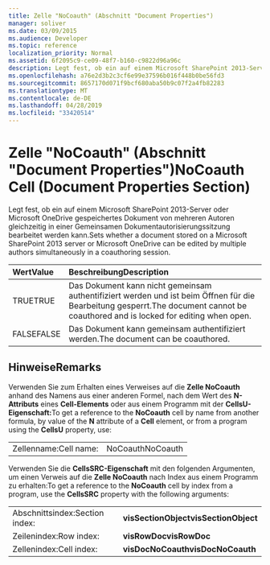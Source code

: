 ```yaml
---
title: Zelle "NoCoauth" (Abschnitt "Document Properties")
manager: soliver
ms.date: 03/09/2015
ms.audience: Developer
ms.topic: reference
localization_priority: Normal
ms.assetid: 6f2095c9-ce09-48f7-b160-c9822d96a96c
description: Legt fest, ob ein auf einem Microsoft SharePoint 2013-Server oder Microsoft OneDrive gespeichertes Dokument von mehreren Autoren gleichzeitig in einer Gemeinsamen Dokumentautorisierungssitzung bearbeitet werden kann.
ms.openlocfilehash: a76e2d3b2c3cf6e99e37596b016f448b0be56fd3
ms.sourcegitcommit: 8657170d071f9bcf680aba50b9c07f2a4fb82283
ms.translationtype: MT
ms.contentlocale: de-DE
ms.lasthandoff: 04/28/2019
ms.locfileid: "33420514"
---
```

# <a name="nocoauth-cell-document-properties-section"></a><span data-ttu-id="48991-103">Zelle "NoCoauth" (Abschnitt "Document Properties")</span><span class="sxs-lookup"><span data-stu-id="48991-103">NoCoauth Cell (Document Properties Section)</span></span>

<span data-ttu-id="48991-104">Legt fest, ob ein auf einem Microsoft SharePoint 2013-Server oder Microsoft OneDrive gespeichertes Dokument von mehreren Autoren gleichzeitig in einer Gemeinsamen Dokumentautorisierungssitzung bearbeitet werden kann.</span><span class="sxs-lookup"><span data-stu-id="48991-104">Sets whether a document stored on a Microsoft SharePoint 2013 server or Microsoft OneDrive can be edited by multiple authors simultaneously in a coauthoring session.</span></span>
  
|<span data-ttu-id="48991-105">**Wert**</span><span class="sxs-lookup"><span data-stu-id="48991-105">**Value**</span></span>|<span data-ttu-id="48991-106">**Beschreibung**</span><span class="sxs-lookup"><span data-stu-id="48991-106">**Description**</span></span>|
|:-----|:-----|
|<span data-ttu-id="48991-107">TRUE</span><span class="sxs-lookup"><span data-stu-id="48991-107">TRUE</span></span>  <br/> |<span data-ttu-id="48991-108">Das Dokument kann nicht gemeinsam authentifiziert werden und ist beim Öffnen für die Bearbeitung gesperrt.</span><span class="sxs-lookup"><span data-stu-id="48991-108">The document cannot be coauthored and is locked for editing when open.</span></span>  <br/> |
|<span data-ttu-id="48991-109">FALSE</span><span class="sxs-lookup"><span data-stu-id="48991-109">FALSE</span></span>  <br/> |<span data-ttu-id="48991-110">Das Dokument kann gemeinsam authentifiziert werden.</span><span class="sxs-lookup"><span data-stu-id="48991-110">The document can be coauthored.</span></span>  <br/> |
   
## <a name="remarks"></a><span data-ttu-id="48991-111">Hinweise</span><span class="sxs-lookup"><span data-stu-id="48991-111">Remarks</span></span>

<span data-ttu-id="48991-112">Verwenden Sie zum Erhalten eines Verweises auf die **Zelle NoCoauth** anhand des Namens aus einer anderen Formel, nach dem Wert des **N-Attributs** eines **Cell-Elements** oder aus einem Programm mit der **CellsU-Eigenschaft:**</span><span class="sxs-lookup"><span data-stu-id="48991-112">To get a reference to the **NoCoauth** cell by name from another formula, by value of the **N** attribute of a **Cell** element, or from a program using the **CellsU** property, use:</span></span> 
  
|||
|:-----|:-----|
| <span data-ttu-id="48991-113">Zellenname:</span><span class="sxs-lookup"><span data-stu-id="48991-113">Cell name:</span></span>  <br/> | <span data-ttu-id="48991-114">NoCoauth</span><span class="sxs-lookup"><span data-stu-id="48991-114">NoCoauth</span></span>  <br/> |
   
<span data-ttu-id="48991-115">Verwenden Sie die **CellsSRC-Eigenschaft** mit den folgenden Argumenten, um einen Verweis auf die **Zelle NoCoauth** nach Index aus einem Programm zu erhalten:</span><span class="sxs-lookup"><span data-stu-id="48991-115">To get a reference to the **NoCoauth** cell by index from a program, use the **CellsSRC** property with the following arguments:</span></span> 
  
|||
|:-----|:-----|
| <span data-ttu-id="48991-116">Abschnittsindex:</span><span class="sxs-lookup"><span data-stu-id="48991-116">Section index:</span></span>  <br/> |<span data-ttu-id="48991-117">**visSectionObject**</span><span class="sxs-lookup"><span data-stu-id="48991-117">**visSectionObject**</span></span> <br/> |
| <span data-ttu-id="48991-118">Zeilenindex:</span><span class="sxs-lookup"><span data-stu-id="48991-118">Row index:</span></span>  <br/> |<span data-ttu-id="48991-119">**visRowDoc**</span><span class="sxs-lookup"><span data-stu-id="48991-119">**visRowDoc**</span></span> <br/> |
| <span data-ttu-id="48991-120">Zellenindex:</span><span class="sxs-lookup"><span data-stu-id="48991-120">Cell index:</span></span>  <br/> |<span data-ttu-id="48991-121">**visDocNoCoauth**</span><span class="sxs-lookup"><span data-stu-id="48991-121">**visDocNoCoauth**</span></span> <br/> |
   

